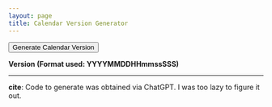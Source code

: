```yaml
---
layout: page
title: Calendar Version Generator
---
```


<button id="generateButton">Generate Calendar Version</button>

<p><b>Version (Format used: YYYYMMDDHHmmssSSS)</b></p>
<p><span id="calenderVersionValue"></span></p>

<!-- Include Day.js from a CDN -->
<script src="https://cdn.jsdelivr.net/npm/dayjs@1/dayjs.min.js"></script>

<script>
    function generateCalendarVersion() {
        let now = dayjs();

        let calendarVersion = now.format("YYYYMMDDHHmmssSSS");

        document.getElementById('calenderVersionValue').textContent = calendarVersion;
    }

    document.getElementById('generateButton').addEventListener('click', generateCalendarVersion);
</script>

---

**cite**: Code to generate was obtained via ChatGPT. I was too lazy to figure it out.